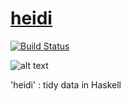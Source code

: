 # [heidi][]

[![Build Status](https://travis-ci.com/ocramz/adt-codec-generic.png?branch=master)](https://travis-ci.com/ocramz/adt-codec-generic?branch=master)


[heidi]: https://github.com/ocramz/adt-codec-generic


![alt text](https://github.com/ocramz/adt-codec-generic/raw/master/img/heidi.jpg "Heidi")

'heidi' : tidy data in Haskell